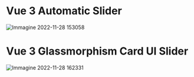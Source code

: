 # Vue 3 Automatic Slider
![Immagine 2022-11-28 153058](https://user-images.githubusercontent.com/113249037/204304842-5cc3af13-7085-4c6d-b12d-18b93f66a8ee.png)
# Vue 3 Glassmorphism Card UI Slider
![Immagine 2022-11-28 162331](https://user-images.githubusercontent.com/113249037/204315392-072e0c59-c4a8-40e3-8028-988e24549f5b.png)
